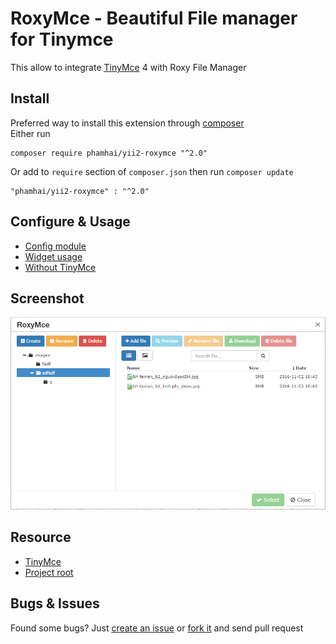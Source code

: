 # RoxyMce - Beautiful File manager for Tinymce
This allow to integrate [TinyMce](https://github.com/tinymce/tinymce) 4 with Roxy File Manager

Install
---
Preferred way to install this extension through [composer](http://getcomposer.org)  
Either run
~~~
composer require phamhai/yii2-roxymce "^2.0"
~~~
Or add to `require` section of `composer.json` then run `composer update`
~~~
"phamhai/yii2-roxymce" : "^2.0" 
~~~

Configure & Usage
---
*  [Config module](docs/module.md)
*  [Widget usage](docs/widget.md)
*  [Without TinyMce](docs/without.md)

Screenshot
---
![roxymce](docs/screenshot.png)

Resource
---

 * [TinyMce](http://tinymce.com)
 * [Project root](https://github.com/navatech/yii2-roxymce)

Bugs & Issues
---
Found some bugs? Just [create an issue](https://github.com/navatech/yii2-roxymce/issues/new) or [fork it](https://github.com/navatech/yii2-roxymce) and send pull request
